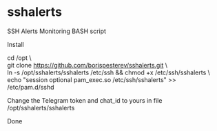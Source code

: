 # sshalerts
SSH Alerts Monitoring BASH script

Install 

 cd /opt \ \
 git clone https://github.com/borispesterev/sshalerts.git \ \
 ln -s /opt/sshalerts/sshalerts /etc/ssh && chmod +x /etc/ssh/sshalerts \ \
 echo "session optional pam_exec.so /etc/ssh/sshalerts" >> /etc/pam.d/sshd

Change the Telegram token and chat_id to yours in file /opt/sshalerts/sshalerts

Done
